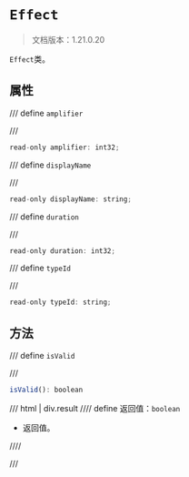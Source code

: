 # `Effect`

> 文档版本：1.21.0.20

`Effect`类。

## 属性

/// define
`amplifier`


///

```js
read-only amplifier: int32;
```


/// define
`displayName`


///

```js
read-only displayName: string;
```


/// define
`duration`


///

```js
read-only duration: int32;
```


/// define
`typeId`


///

```js
read-only typeId: string;
```


## 方法

/// define
`isValid`


///

```js
isValid(): boolean
```

/// html | div.result
//// define
返回值：`boolean`

- 返回值。


////

///

